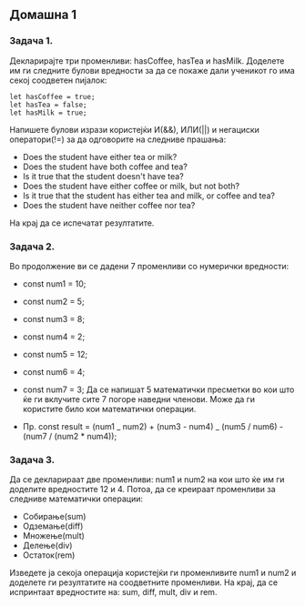 ## Домашна 1

### Задача 1.

Декларирајте три променливи: hasCoffee, hasTea и hasMilk. Доделете им ги следните булови вредности за да се покаже дали ученикот го има секој соодветен пијалок:

```
let hasCoffee = true;
let hasTea = false;
let hasMilk = true;
```

Напишете булови изрази користејќи И(&&), ИЛИ(||) и негациски оператори(!=) за да одговорите на следниве прашања:

- Does the student have either tea or milk?
- Does the student have both coffee and tea?
- Is it true that the student doesn't have tea?
- Does the student have either coffee or milk, but not both?
- Is it true that the student has either tea and milk, or coffee and tea?
- Does the student have neither coffee nor tea?

На крај да се испечатат резултатите.

### Задача 2.

Во продолжение ви се дадени 7 променливи со нумерички вредности:

- const num1 = 10;
- const num2 = 5;
- const num3 = 8;
- const num4 = 2;
- const num5 = 12;
- const num6 = 4;
- const num7 = 3;
  Да се напишат 5 математички пресметки во кои што ќе ги вклучите сите 7 погоре наведни членови. Може да ги користите било кои математички операции.

- Пр. const result = (num1 _ num2) + (num3 - num4) _ (num5 / num6) - (num7 / (num2 \* num4));

### Задача 3.

Да се декларираат две променливи: num1 и num2 на кои што ќе им ги доделите вредностите 12 и 4. Потоа, да се креираат променливи за следниве математички операции:

- Собирање(sum)
- Одземање(diff)
- Множење(mult)
- Делење(div)
- Остаток(rem)

Изведете ја секоја операција користејќи ги променливите num1 и num2 и доделете ги резултатите на соодветните променливи. На крај, да се испринтаат вредностите на: sum, diff, mult, div и rem.
